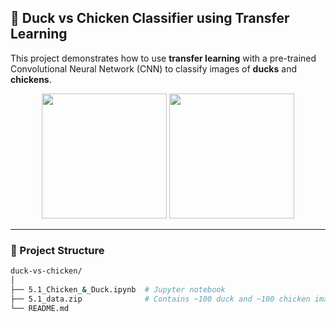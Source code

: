 ## 🐤 Duck vs Chicken Classifier using Transfer Learning

This project demonstrates how to use **transfer learning** with a pre-trained Convolutional Neural Network (CNN) to classify images of **ducks** and **chickens**.

<p align="center">
  <img src="[https://upload.wikimedia.org/wikipedia/commons/thumb/5/5a/Mallard2.jpg/440px-Mallard2.jpg](https://www.google.com/url?sa=i&url=https%3A%2F%2Fwww.istockphoto.com%2Fphotos%2Flive-chickens&psig=AOvVaw2BT2pu5g5PR6OF4-VMrhFT&ust=1745168861586000&source=images&cd=vfe&opi=89978449&ved=0CBEQjRxqFwoTCMiz9eHK5IwDFQAAAAAdAAAAABAE)" width="200">
  <img src="[https://upload.wikimedia.org/wikipedia/commons/thumb/b/bf/Chicken_in_Tamil_Nadu.jpg/440px-Chicken_in_Tamil_Nadu.jpg](https://www.google.com/url?sa=i&url=https%3A%2F%2Fwww.istockphoto.com%2Fphotos%2Fwhite-duck&psig=AOvVaw1Ac27tlNmRu_mTsIKjqV_4&ust=1745168927430000&source=images&cd=vfe&opi=89978449&ved=2ahUKEwiV65qBy-SMAxX6S2wGHS5kJoMQjRx6BAgAEBk)" width="200">
</p>

---

### 📁 Project Structure

```bash
duck-vs-chicken/
│
├── 5.1_Chicken_&_Duck.ipynb  # Jupyter notebook
├── 5.1_data.zip              # Contains ~100 duck and ~100 chicken images
└── README.md                             
